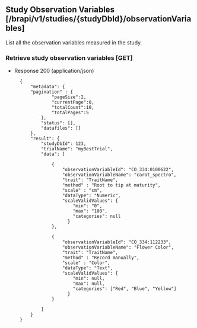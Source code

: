 ## Study Observation Variables [/brapi/v1/studies/{studyDbId}/observationVariables]

List all the observation variables measured in the study.

### Retrieve study observation variables [GET]

+ Response 200 (application/json)

        {
            "metadata": {
	        "pagination" : { 
                    "pageSize":2, 
                    "currentPage":0, 
                    "totalCount":10, 
                    "totalPages":5 
                },
                "status": [],
                "datafiles": []
            },
            "result": {
                "studyDbId": 123,
                "trialName": "myBestTrial",
                "data": [
                    
                    {
                        "observationVariableId": "CO_334:0100622",
                        "observationVariableName": "carot_spectro",
                        "trait": "TraitName",
                        "method" : "Root to tip at maturity",
                        "scale" : "cm",
                        "dataType": "Numeric",
                        "scaleValidValues": {
                            "min": "0",
                            "max": "100",
                            "categories": null
                          }
                    },
                    
                    {
                        "observationVariableId": "CO_334:112233",
                        "observationVariableName": "Flower Color",
                        "trait": "TraitName",
                        "method" : "Record manually",
                        "scale" : "Color",
                        "dataType": "Text",
                        "scaleValidValues": {
                            "min": null,
                            "max": null,
                            "categories": ["Red", "Blue", "Yellow"]
                          }
                    }
                
                ]
            }
        }

